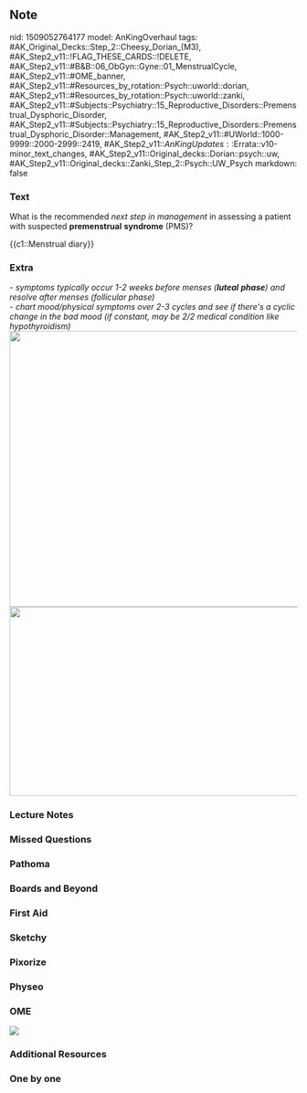 ## Note
nid: 1509052764177
model: AnKingOverhaul
tags: #AK_Original_Decks::Step_2::Cheesy_Dorian_(M3), #AK_Step2_v11::!FLAG_THESE_CARDS::!DELETE, #AK_Step2_v11::#B&B::06_ObGyn::Gyne::01_MenstrualCycle, #AK_Step2_v11::#OME_banner, #AK_Step2_v11::#Resources_by_rotation::Psych::uworld::dorian, #AK_Step2_v11::#Resources_by_rotation::Psych::uworld::zanki, #AK_Step2_v11::#Subjects::Psychiatry::15_Reproductive_Disorders::Premenstrual_Dysphoric_Disorder, #AK_Step2_v11::#Subjects::Psychiatry::15_Reproductive_Disorders::Premenstrual_Dysphoric_Disorder::Management, #AK_Step2_v11::#UWorld::1000-9999::2000-2999::2419, #AK_Step2_v11::$AnKingUpdates::$Errata::v10-minor_text_changes, #AK_Step2_v11::Original_decks::Dorian::psych::uw, #AK_Step2_v11::Original_decks::Zanki_Step_2::Psych::UW_Psych
markdown: false

### Text
What is the recommended <i>next step in management</i> in assessing
a patient with suspected <b>premenstrual</b> <b>syndrome</b> (PMS)?
<div>
  {{c1::Menstrual diary}}
</div>

### Extra
<div>
  <i>- symptoms typically occur 1-2 weeks before menses
  (<b>luteal</b> <b>phase</b>) and resolve after menses (follicular
  phase)</i>
</div>
<div>
  <i>- chart mood/physical symptoms over 2-3 cycles and</i> <i>see
  if there's a cyclic change in the bad mood (if constant, may be
  2/2 medical condition like hypothyroidism)</i>
</div>
<div>
  <i><img src="paste-653303180427267.jpg" class="" style=
  "height: 483px; width: 546px;"></i>
</div><i><img src="this%20guy%20fucks_1606536512074.png" class=""
style="height: 331px; width: 546px;"></i>

### Lecture Notes


### Missed Questions


### Pathoma


### Boards and Beyond


### First Aid


### Sketchy


### Pixorize


### Physeo


### OME
<div class="ome-widget">
  <a href="https://onlinemeded.org?ref=anki"><img src=
  "_OME_AnkiFlashcards_General_3.png"></a>
</div>

### Additional Resources


### One by one

